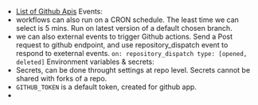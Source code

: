 - [List of Github Apis](https://developer.github.com/v3/ )
Events:
- workflows can also run on a CRON schedule. The least time we can select is 5 mins. Run on latest version of a default chosen branch.
- we can also external events to trigger Github actions. Send a Post request to github endpoint, and use repository_dispatch event to respond to exeternal events.
` on: repository_dispatch
    type: [opened, deleted]
`
Environment variables & secrets:
-  Secrets, can be done throught settings at repo level. Secrets cannot be shared with forks of a repo.
- `GITHUB_TOKEN` is a default token, created for github app.
- 

